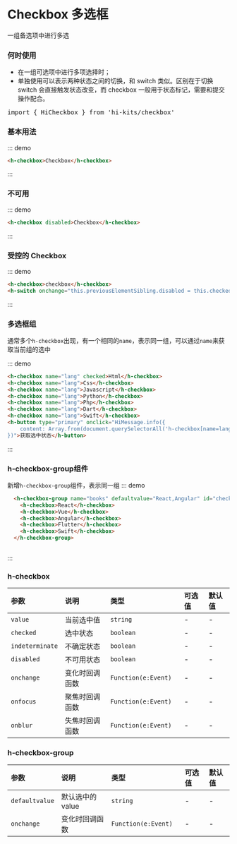 # Checkbox 多选框
一组备选项中进行多选

### 何时使用
- 在一组可选项中进行多项选择时；
- 单独使用可以表示两种状态之间的切换，和 switch 类似。区别在于切换 switch 会直接触发状态改变，而 checkbox 一般用于状态标记，需要和提交操作配合。
<pre class="language-ts">
import { HiCheckbox } from 'hi-kits/checkbox'
</pre>
### 基本用法
::: demo
```html
<h-checkbox>Checkbox</h-checkbox>

```
:::

### 不可用

::: demo
```html
<h-checkbox disabled>Checkbox</h-checkbox>

```
:::

### 受控的 Checkbox
::: demo
```html
<h-checkbox>checkbox</h-checkbox>
<h-switch onchange="this.previousElementSibling.disabled = this.checked"></h-switch>

```
:::

### 多选框组
通常多个`h-checkbox`出现，有一个相同的`name`，表示同一组，可以通过`name`来获取当前组的选中

::: demo
```html
<h-checkbox name="lang" checked>Html</h-checkbox>
<h-checkbox name="lang">Css</h-checkbox>
<h-checkbox name="lang">Javascript</h-checkbox>
<h-checkbox name="lang">Python</h-checkbox>
<h-checkbox name="lang">Php</h-checkbox>
<h-checkbox name="lang">Dart</h-checkbox>
<h-checkbox name="lang">Swift</h-checkbox>
<h-button type="primary" onclick="HiMessage.info({
    content: Array.from(document.querySelectorAll('h-checkbox[name=lang][checked]')).map(el=>el.textContent)
})">获取选中状态</h-button>

```
:::

### h-checkbox-group组件
新增`h-checkbox-group`组件，表示同一组
::: demo
```html
  <h-checkbox-group name="books" defaultvalue="React,Angular" id="checkgroup">
    <h-checkbox>React</h-checkbox>
    <h-checkbox>Vue</h-checkbox>
    <h-checkbox>Angular</h-checkbox>
    <h-checkbox>Flutter</h-checkbox>
    <h-checkbox>Swift</h-checkbox>
  </h-checkbox-group>
  
```
:::

### h-checkbox

|参数|说明|类型|可选值|默认值
|:--|:--|:--|:-----|:---
| `value`| 当前选中值 |  `string` | - | -
| `checked`| 选中状态 |  `boolean` | - | -
| `indeterminate`| 不确定状态 |  `boolean` | - | -
| `disabled`| 不可用状态 |  `boolean` | - | -
| `onchange`| 变化时回调函数	 |  `Function(e:Event)	` | - | -
| `onfocus`| 聚焦时回调函数	 |  `Function(e:Event)	` | - | -
| `onblur`| 失焦时回调函数	 |  `Function(e:Event)	` | - | -

### h-checkbox-group

|参数|说明|类型|可选值|默认值
|:--|:--|:--|:-----|:---
| `defaultvalue`| 默认选中的value	 |  `string` | - | -
| `onchange`| 变化时回调函数	 |  `Function(e:Event)	` | - | -

<checkbox />